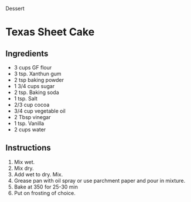 Dessert

# Texas Sheet Cake

## Ingredients

- 3 cups GF flour
- 3 tsp. Xanthun gum
- 2 tsp baking powder
- 1 3/4 cups sugar
- 2 tsp. Baking soda
- 1 tsp. Salt
- 2/3 cup cocoa
- 3/4 cup vegetable oil
- 2 Tbsp vinegar
- 1 tsp. Vanilla
- 2 cups water

## Instructions

1. Mix wet. 
2. Mix dry. 
3. Add wet to dry. Mix. 
4. Grease pan with oil spray or use parchment paper and pour in mixture. 
5. Bake at 350 for 25-30 min
6. Put on frosting of choice.
